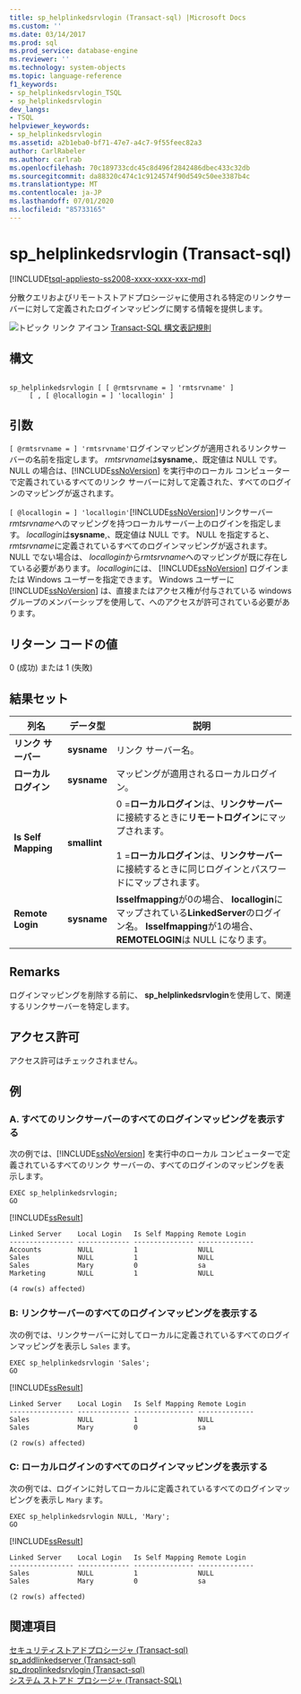 ```yaml
---
title: sp_helplinkedsrvlogin (Transact-sql) |Microsoft Docs
ms.custom: ''
ms.date: 03/14/2017
ms.prod: sql
ms.prod_service: database-engine
ms.reviewer: ''
ms.technology: system-objects
ms.topic: language-reference
f1_keywords:
- sp_helplinkedsrvlogin_TSQL
- sp_helplinkedsrvlogin
dev_langs:
- TSQL
helpviewer_keywords:
- sp_helplinkedsrvlogin
ms.assetid: a2b1eba0-bf71-47e7-a4c7-9f55feec82a3
author: CarlRabeler
ms.author: carlrab
ms.openlocfilehash: 70c189733cdc45c8d496f2842486dbec433c32db
ms.sourcegitcommit: da88320c474c1c9124574f90d549c50ee3387b4c
ms.translationtype: MT
ms.contentlocale: ja-JP
ms.lasthandoff: 07/01/2020
ms.locfileid: "85733165"
---
```

# <a name="sp_helplinkedsrvlogin-transact-sql"></a>sp_helplinkedsrvlogin (Transact-sql)
[!INCLUDE[tsql-appliesto-ss2008-xxxx-xxxx-xxx-md](../../includes/applies-to-version/sqlserver.md)]

  分散クエリおよびリモートストアドプロシージャに使用される特定のリンクサーバーに対して定義されたログインマッピングに関する情報を提供します。  
  
 ![トピック リンク アイコン](../../database-engine/configure-windows/media/topic-link.gif "トピック リンク アイコン") [Transact-SQL 構文表記規則](../../t-sql/language-elements/transact-sql-syntax-conventions-transact-sql.md)  
  
## <a name="syntax"></a>構文  
  
```  
  
sp_helplinkedsrvlogin [ [ @rmtsrvname = ] 'rmtsrvname' ]   
     [ , [ @locallogin = ] 'locallogin' ]  
```  
  
## <a name="arguments"></a>引数  
`[ @rmtsrvname = ] 'rmtsrvname'`ログインマッピングが適用されるリンクサーバーの名前を指定します。 *rmtsrvname*は**sysname**,、既定値は NULL です。 NULL の場合は、[!INCLUDE[ssNoVersion](../../includes/ssnoversion-md.md)] を実行中のローカル コンピューターで定義されているすべてのリンク サーバーに対して定義された、すべてのログインのマッピングが返されます。  
  
`[ @locallogin = ] 'locallogin'`[!INCLUDE[ssNoVersion](../../includes/ssnoversion-md.md)]リンクサーバー *rmtsrvname*へのマッピングを持つローカルサーバー上のログインを指定します。 *locallogin*は**sysname**,、既定値は NULL です。 NULL を指定すると、 *rmtsrvname*に定義されているすべてのログインマッピングが返されます。 NULL でない場合は、 *locallogin*から*rmtsrvname*へのマッピングが既に存在している必要があります。 *locallogin*には、 [!INCLUDE[ssNoVersion](../../includes/ssnoversion-md.md)] ログインまたは Windows ユーザーを指定できます。 Windows ユーザーに [!INCLUDE[ssNoVersion](../../includes/ssnoversion-md.md)] は、直接またはアクセス権が付与されている windows グループのメンバーシップを使用して、へのアクセスが許可されている必要があります。  
  
## <a name="return-code-values"></a>リターン コードの値  
 0 (成功) または 1 (失敗)  
  
## <a name="result-sets"></a>結果セット  
  
|列名|データ型|説明|  
|-----------------|---------------|-----------------|  
|**リンク サーバー**|**sysname**|リンク サーバー名。|  
|**ローカルログイン**|**sysname**|マッピングが適用されるローカルログイン。|  
|**Is Self Mapping**|**smallint**|0 =**ローカルログイン**は、**リンクサーバー**に接続するときに**リモートログイン**にマップされます。<br /><br /> 1 =**ローカルログイン**は、**リンクサーバー**に接続するときに同じログインとパスワードにマップされます。|  
|**Remote Login**|**sysname**|**Isselfmapping**が0の場合、 **locallogin**にマップされている**LinkedServer**のログイン名。 **Isselfmapping**が1の場合、 **REMOTELOGIN**は NULL になります。|  
  
## <a name="remarks"></a>Remarks  
 ログインマッピングを削除する前に、 **sp_helplinkedsrvlogin**を使用して、関連するリンクサーバーを特定します。  
  
## <a name="permissions"></a>アクセス許可  
 アクセス許可はチェックされません。  
  
## <a name="examples"></a>例  
  
### <a name="a-displaying-all-login-mappings-for-all-linked-servers"></a>A. すべてのリンクサーバーのすべてのログインマッピングを表示する  
 次の例では、[!INCLUDE[ssNoVersion](../../includes/ssnoversion-md.md)] を実行中のローカル コンピューターで定義されているすべてのリンク サーバーの、すべてのログインのマッピングを表示します。  
  
```  
EXEC sp_helplinkedsrvlogin;  
GO  
```  
  
 [!INCLUDE[ssResult](../../includes/ssresult-md.md)]  
  
```  
Linked Server    Local Login   Is Self Mapping Remote Login   
---------------- ------------- --------------- --------------   
Accounts         NULL          1               NULL  
Sales            NULL          1               NULL  
Sales            Mary          0               sa  
Marketing        NULL          1               NULL  
  
(4 row(s) affected)  
```  
  
### <a name="b-displaying-all-login-mappings-for-a-linked-server"></a>B: リンクサーバーのすべてのログインマッピングを表示する  
 次の例では、リンクサーバーに対してローカルに定義されているすべてのログインマッピングを表示し `Sales` ます。  
  
```  
EXEC sp_helplinkedsrvlogin 'Sales';  
GO  
```  
  
 [!INCLUDE[ssResult](../../includes/ssresult-md.md)]  
  
```  
Linked Server    Local Login   Is Self Mapping Remote Login   
---------------- ------------- --------------- --------------   
Sales            NULL          1               NULL  
Sales            Mary          0               sa  
  
(2 row(s) affected)  
```  
  
### <a name="c-displaying-all-login-mappings-for-a-local-login"></a>C: ローカルログインのすべてのログインマッピングを表示する  
 次の例では、ログインに対してローカルに定義されているすべてのログインマッピングを表示し `Mary` ます。  
  
```  
EXEC sp_helplinkedsrvlogin NULL, 'Mary';  
GO  
```  
  
 [!INCLUDE[ssResult](../../includes/ssresult-md.md)]  
  
```  
Linked Server    Local Login   Is Self Mapping Remote Login   
---------------- ------------- --------------- --------------   
Sales            NULL          1               NULL  
Sales            Mary          0               sa  
  
(2 row(s) affected)  
```  
  
## <a name="see-also"></a>関連項目  
 [セキュリティストアドプロシージャ &#40;Transact-sql&#41;](../../relational-databases/system-stored-procedures/security-stored-procedures-transact-sql.md)   
 [sp_addlinkedserver &#40;Transact-sql&#41;](../../relational-databases/system-stored-procedures/sp-addlinkedserver-transact-sql.md)   
 [sp_droplinkedsrvlogin &#40;Transact-sql&#41;](../../relational-databases/system-stored-procedures/sp-droplinkedsrvlogin-transact-sql.md)   
 [システム ストアド プロシージャ &#40;Transact-SQL&#41;](../../relational-databases/system-stored-procedures/system-stored-procedures-transact-sql.md)  
  
  
